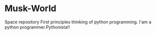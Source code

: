 # Musk-World
Space repository
First principles thinking of python programming. I'am a python programmer.Pythonista!!
